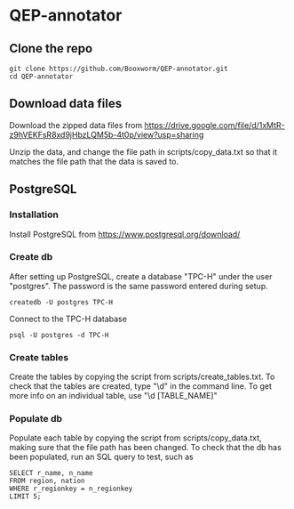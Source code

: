 # QEP-annotator

## Clone the repo
```
git clone https://github.com/Booxworm/QEP-annotator.git
cd QEP-annotator
```

## Download data files
Download the zipped data files from https://drive.google.com/file/d/1xMtR-z9hVEKFsR8xd9jHbzLQM5b-4t0p/view?usp=sharing

Unzip the data, and change the file path in scripts/copy_data.txt so that it matches the file path that the data is saved to.

## PostgreSQL
### Installation
Install PostgreSQL from https://www.postgresql.org/download/

### Create db
After setting up PostgreSQL, create a database "TPC-H" under the user "postgres". The password is the same password entered during setup.
```
createdb -U postgres TPC-H
```

Connect to the TPC-H database
```
psql -U postgres -d TPC-H
```

### Create tables
Create the tables by copying the script from scripts/create_tables.txt.
To check that the tables are created, type "\d" in the command line.
To get more info on an individual table, use "\d [TABLE_NAME]"

### Populate db
Populate each table by copying the script from scripts/copy_data.txt, making sure that the file path has been changed.
To check that the db has been populated, run an SQL query to test, such as
```
SELECT r_name, n_name 
FROM region, nation 
WHERE r_regionkey = n_regionkey 
LIMIT 5; 
```
